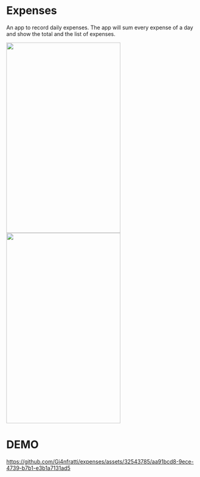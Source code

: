 # Expenses

An app to record daily expenses. The app will sum every expense of a day and show the total and the list of expenses.

<img src="https://github.com/Gi4nfratti/expenses/assets/32543785/3af9e60c-4b8d-4605-8e1b-164d4af43ab9" width="300" height="500">
<img src="https://github.com/Gi4nfratti/expenses/assets/32543785/96fe315d-8625-4beb-9911-2428fc6c353a" width="300" height="500">

# DEMO
https://github.com/Gi4nfratti/expenses/assets/32543785/aa91bcd8-9ece-4739-b7b1-e3b1a7131ad5

